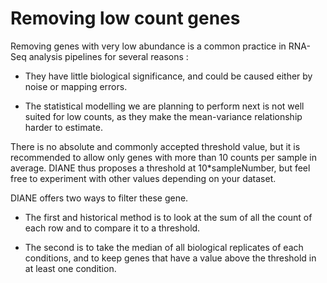 # Removing low count genes

Removing genes with very low abundance is a common practice in RNA-Seq analysis pipelines for several reasons :

-   They have little biological significance, and could be caused either by noise or mapping errors.

-   The statistical modelling we are planning to perform next is not well suited for low counts, as they make the mean-variance relationship harder to estimate.

There is no absolute and commonly accepted threshold value, but it is recommended to allow only genes with more than 10 counts per sample in average. DIANE thus proposes a threshold at 10\*sampleNumber, but feel free to experiment with other values depending on your dataset.

DIANE offers two ways to filter these gene.

-   The first and historical method is to look at the sum of all the count of each row and to compare it to a threshold.

-   The second is to take the median of all biological replicates of each conditions, and to keep genes that have a value above the threshold in at least one condition.

